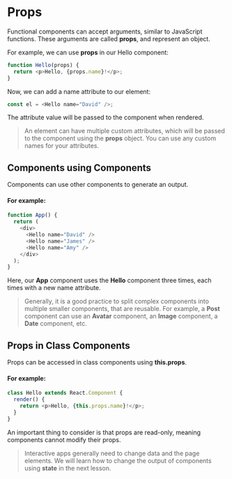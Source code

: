 # Props

Functional components can accept arguments, similar to JavaScript functions. These arguments are called **props**, and represent an object.

For example, we can use **props** in our Hello component:

```js
function Hello(props) {
  return <p>Hello, {props.name}!</p>;
}
```

Now, we can add a name attribute to our element:

```js
const el = <Hello name="David" />;
```

The attribute value will be passed to the component when rendered.

> An element can have multiple custom attributes, which will be passed to the component using the **props** object. You can use any custom names for your attributes.

## Components using Components

Components can use other components to generate an output.

#### For example:

```js
function App() {
  return (
    <div>
      <Hello name="David" />
      <Hello name="James" />
      <Hello name="Amy" />
    </div>
  );
}
```

Here, our **App** component uses the **Hello** component three times, each times with a new name attribute.

> Generally, it is a good practice to split complex components into multiple smaller components, that are reusable.
> For example, a **Post** component can use an **Avatar** component, an **Image** component, a **Date** component, etc.

## Props in Class Components

Props can be accessed in class components using **this.props**.

#### For example:
```js
class Hello extends React.Component {
  render() {
    return <p>Hello, {this.props.name}!</p>;
  }
} 
```
An important thing to consider is that props are read-only, meaning components cannot modify their props.

> Interactive apps generally need to change data and the page elements.
> We will learn how to change the output of components using **state** in the next lesson.